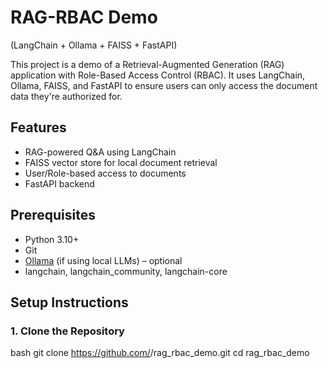# RAG-RBAC Demo 

(LangChain + Ollama + FAISS + FastAPI)

This project is a demo of a Retrieval-Augmented Generation (RAG) application with Role-Based Access Control (RBAC). It uses LangChain, Ollama, FAISS, and FastAPI to ensure users can only access the document data they're authorized for.


## Features

- RAG-powered Q&A using LangChain
- FAISS vector store for local document retrieval
- User/Role-based access to documents
- FastAPI backend


## Prerequisites

- Python 3.10+
- Git
- [Ollama](https://ollama.com/) (if using local LLMs) – optional
- langchain, langchain_community, langchain-core


## Setup Instructions

### 1. Clone the Repository

bash
git clone https://github.com/<your-username>/rag_rbac_demo.git
cd rag_rbac_demo
